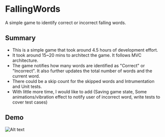 # FallingWords
A simple game to identify correct or incorrect falling words.

Summary
-------

 * This is a simple game that took around 4.5 hours of development effort.
 * It took around 15~20 mins to architect the game. It follows MVC architecture.
 * The game notifies how many words are identified as "Correct" or "Incorrect". It also further updates the total number of words and the current word.
 * There could be a skip count for the skipped words and Intrumentation and Unit tests.
 * With little more time, I would like to add (Saving game state, Some animations/vibration effect to notify user of incorrect word, write tests to cover test cases)
 
 Demo
 -------

![Alt text](/assets/output?raw=true "Demo")
